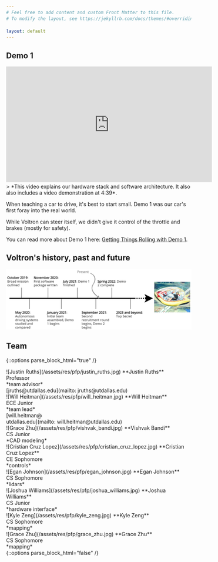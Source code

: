 ```yaml
---
# Feel free to add content and custom Front Matter to this file.
# To modify the layout, see https://jekyllrb.com/docs/themes/#overriding-theme-defaults

layout: default
---
```



## Demo 1
<iframe width="560" height="315" src="https://www.youtube.com/embed/Ry3275KyM2Q" title="YouTube video player" frameborder="0" allow="accelerometer; autoplay; clipboard-write; encrypted-media; gyroscope; picture-in-picture" allowfullscreen></iframe>
> *This video explains our hardware stack and software architecture. It also also includes a video demonstration at 4:39*. 

When teaching a car to drive, it's best to start small. Demo 1 was our car's first foray into the real world.

While Voltron can steer itself, we didn't give it control of the throttle and brakes (mostly for safety).

You can read more about Demo 1 here: [Getting Things Rolling with Demo 1](./d1-overview).

## Voltron's history, past and future
[![Timeline of our project, from 2019 to 2023 and beyond](/assets/res/voltron-timeline.png)](/assets/res/voltron-timeline.png)

## Team
{::options parse_block_html="true" /}
<div class="flex-row">
<div class="team-member-card">
![Justin Ruths](/assets/res/pfp/justin_ruths.jpg)
**Justin Ruths**<br/>Professor<br/>*team advisor*<br/>[jruths@utdallas.edu](mailto: jruths@utdallas.edu)
</div>
<div class="team-member-card">
![Will Heitman](/assets/res/pfp/will_heitman.jpg)
**Will Heitman**<br/>ECE Junior<br/>*team lead*<br/>[will.heitman@<br/>utdallas.edu](mailto: will.heitman@utdallas.edu)
</div>
<div class="team-member-card">
![Grace Zhu](/assets/res/pfp/vishvak_bandi.jpg)
**Vishvak Bandi**<br/>CS Junior<br/>*CAD modeling*
</div>
<div class="team-member-card">
![Cristian Cruz Lopez](/assets/res/pfp/cristian_cruz_lopez.jpg)
**Cristian Cruz Lopez**<br/>CE Sophomore<br/>*controls*
</div>
<div class="team-member-card">
![Egan Johnson](/assets/res/pfp/egan_johnson.jpg)
**Egan Johnson**<br/>CS Sophomore<br/>*lidars*
</div>
<div class="team-member-card">
![Joshua Williams](/assets/res/pfp/joshua_williams.jpg)
**Joshua Williams**<br/>CS Junior<br/>*hardware interface*
</div>
<div class="team-member-card">
![Kyle Zeng](/assets/res/pfp/kyle_zeng.jpg)
**Kyle Zeng**<br/>CS Sophomore<br/>*mapping*
</div>
<div class="team-member-card">
![Grace Zhu](/assets/res/pfp/grace_zhu.jpg)
**Grace Zhu**<br/>CS Sophomore<br/>*mapping*
</div>
</div>
{::options parse_block_html="false" /}